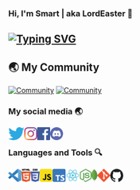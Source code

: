 ### Hi, I'm Smart | aka LordEaster 👋

## [![Typing SVG](https://readme-typing-svg.herokuapp.com?font=&color=%23F798F6&vCenter=true&height=20&lines=Student+📚;Developer;Little+ZooKeeper+🐰;BLINK;UAENA;MIDZY;OTA;MY)](https://git.io/typing-svg)


## 🌏 My Community

[![Community](https://discordapp.com/api/guilds/420946078599217153/widget.png?style=banner2)](http://yamroll.cyou/discord) [![Community](https://discordapp.com/api/guilds/850984842895556619/widget.png?style=banner2)](https://discord.io/legendaryofknight)

### My social media 🌏

[<img align="left" alt="SMART-LordEaster | Twitter" height="26px" src="https://raw.githubusercontent.com/LordEaster/ICON-LOGO/bc7716e4325805397b5def7cb9d373b8fb43acd0/Twitter_bird_icon.svg" />][twitter]
[<img align="left" alt="SMART-LordEaster | Instagram" height="26px" src="https://raw.githubusercontent.com/LordEaster/ICON-LOGO/bc7716e4325805397b5def7cb9d373b8fb43acd0/Instagram_icon.svg" />][instagram]
[<img align="left" alt="SMART-LordEaster | Facebook" height="26px" src="https://raw.githubusercontent.com/LordEaster/ICON-LOGO/bc7716e4325805397b5def7cb9d373b8fb43acd0/Facebook_icon.svg" />][Facebook]
[<img align="left" alt="SMART-LordEaster | Discord" height="26px" src="https://raw.githubusercontent.com/LordEaster/ICON-LOGO/bc7716e4325805397b5def7cb9d373b8fb43acd0/Discord_icon.svg" />][Discord]

<br />

### Languages and Tools 🔍

<img align="left" alt="Visual Studio Code" height="26px" src="https://raw.githubusercontent.com/LordEaster/ICON-LOGO/bc7716e4325805397b5def7cb9d373b8fb43acd0/Visual_Studio_Code_icon.svg" />
<img align="left" alt="HTML5" height="26px" src="https://raw.githubusercontent.com/LordEaster/ICON-LOGO/bc7716e4325805397b5def7cb9d373b8fb43acd0/HTML5_icon.svg" />
<img align="left" alt="CSS3" height="26px" src="https://raw.githubusercontent.com/LordEaster/ICON-LOGO/bc7716e4325805397b5def7cb9d373b8fb43acd0/CSS3_icon.svg" />
<img align="left" alt="JavaScript" height="26px" src="https://raw.githubusercontent.com/LordEaster/ICON-LOGO/bc7716e4325805397b5def7cb9d373b8fb43acd0/Javascript_icon.svg" />
<img align="left" alt="TypeScript" height="26px" src="https://raw.githubusercontent.com/LordEaster/ICON-LOGO/bc7716e4325805397b5def7cb9d373b8fb43acd0/Typesript_icon.svg" />
<img align="left" alt="React" height="26px" src="https://raw.githubusercontent.com/LordEaster/ICON-LOGO/bc7716e4325805397b5def7cb9d373b8fb43acd0/react_icon.svg" />
<img align="left" alt="Node.js" height="26px" src="https://raw.githubusercontent.com/LordEaster/ICON-LOGO/bc7716e4325805397b5def7cb9d373b8fb43acd0/nodejs_icon.svg" />
<img align="left" alt="MongoDB" height="26px" src="https://raw.githubusercontent.com/LordEaster/ICON-LOGO/bc7716e4325805397b5def7cb9d373b8fb43acd0/MongoDB_Icon.svg" />
<img align="left" alt="Git" height="26px" src="https://raw.githubusercontent.com/LordEaster/ICON-LOGO/bc7716e4325805397b5def7cb9d373b8fb43acd0/Git_icon.svg" />
<img align="left" alt="GitHub" height="26px" src="https://raw.githubusercontent.com/LordEaster/ICON-LOGO/bc7716e4325805397b5def7cb9d373b8fb43acd0/Github_icon.svg" />

<br />
<br />

[twitter]: https://twitter.com/Smartnp_
[youtube]: https://www.youtube.com/channel/UCTATMAKrNx_x4pPRFLrg4xg
[Facebook]: https://www.facebook.com/Smart.Natnawat
[instagram]: https://www.instagram.com/smart_np
[Discord]: http://yamroll.cyou/discord
